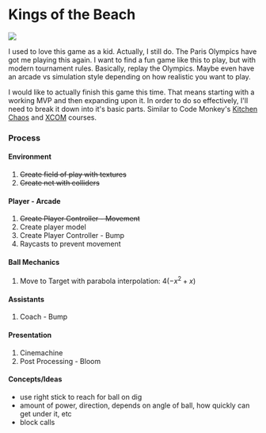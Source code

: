 # Kings of the Beach
 
<img src="https://thumbnails.libretro.com/Nintendo%20-%20Nintendo%20Entertainment%20System/Named_Boxarts/Kings%20of%20the%20Beach%20-%20Professional%20Beach%20Volleyball%20%28USA%29.png" />

I used to love this game as a kid. Actually, I still do. The Paris Olympics have got me playing this again. I want to find a fun game like this to play, but with modern tournament rules. Basically, replay the Olympics. Maybe even have an arcade vs simulation style depending on how realistic you want to play.

I would like to actually finish this game this time. That means starting with a working MVP and then expanding upon it. In order to do so effectively, I'll need to break it down into it's basic parts. Similar to Code Monkey's [Kitchen Chaos](https://youtu.be/AmGSEH7QcDg) and [XCOM](https://www.gamedev.tv/dashboard/courses/26) courses.

### Process

#### Environment
1. ~~Create field of play with textures~~
2. ~~Create net with colliders~~

#### Player - Arcade
1. ~~Create Player Controller - Movement~~
2. Create player model
3. Create Player Controller - Bump
4. Raycasts to prevent movement

#### Ball Mechanics
1. Move to Target with parabola interpolation: $4(-x^2 + x)$

#### Assistants
1. Coach - Bump

#### Presentation
1. Cinemachine
2. Post Processing - Bloom

#### Concepts/Ideas
- use right stick to reach for ball on dig
- amount of power, direction, depends on angle of ball, how quickly can get under it, etc
- block calls

